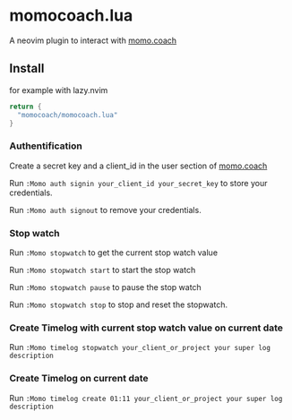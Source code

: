 # momocoach.lua

A neovim plugin to interact with [momo.coach](https://momo.coach)

## Install

for example with lazy.nvim

``` lua
return {
  "momocoach/momocoach.lua"
}
```

### Authentification

Create a secret key and a client_id in the user section of [momo.coach](https://momo.coach)

Run `:Momo auth signin your_client_id your_secret_key` to store your credentials.

Run `:Momo auth signout` to remove your credentials.

### Stop watch

Run `:Momo stopwatch` to get the current stop watch value

Run `:Momo stopwatch start` to start the stop watch

Run `:Momo stopwatch pause` to pause the stop watch

Run `:Momo stopwatch stop` to stop and reset the stopwatch.

### Create Timelog with current stop watch value on current date

Run `:Momo timelog stopwatch your_client_or_project your super log description`

### Create Timelog on current date

Run `:Momo timelog create 01:11 your_client_or_project your super log description`

